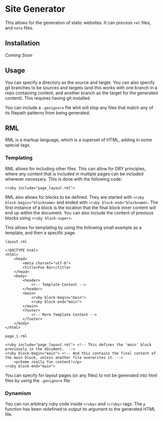 # Site Generator

This allows for the generation of static websites. It can process `rml` files, and `note` files. 

## Installation

*Coming Soon*

## Usage

You can specify a directory as the source and target.
You can also specify git branches to be sources and targets (and this works with one branch in a repo containing content, and another branch as the target for the generated content). This requires having git installed.

You can include a `.genignore` file whit will stop any files that match any of its filepath patterns from being generated.

## RML

RML is a markup language, which is a superset of HTML, adding in some special tags.

### Templating

RML allows for including other files. This can allow for DRY principles, where any content that is included in multiple pages can be included wherever necessary. This is done with the following code:

```
<ruby include="page_layout.rml">
```

RML also allows for blocks to be defined. They are started with `<ruby block-begin="blockname>` and ended with `<ruby block-end="blockname>`. The first instance of a block is the location that the final block inner content will end up within the document. You can also include the content of previous blocks using `<ruby block-super>`.

This allows for templating by using the following small example as a template, and then a specific page.

`layout.rml`
```
<!DOCTYPE html>
<html>
    <head>
        <meta charset="utf-8">
        <title>Foo Bar</title>
    </head>
    <body>
        <header>
            <!-- Template Content -->        
        </header>
        <main>
            <ruby block-begin="main">
            <ruby block-end="main">
        </main>
        <footer>
            <!-- More Template Content -->
        </footer>
    </body>
</html>
```

`page_1.rml`
```
<ruby include="page_layout.rml"> <!-- This defines the 'main' block previously in the document.  -->
<ruby block-begin="main"> <!-- And this contains the final content of the main block, unless another file overwrites it. -->
    <p>Some really fun content!</p>
<ruby block-end="main">
```

You can specify for layout pages (or any files) to not be generated into html files by using the `.genignore` file.

### Dynamism

You can run arbitrary ruby code inside `<ruby>` and `</ruby>` tags. The `p` function has been redefined to output its argument to the generated HTML file.

